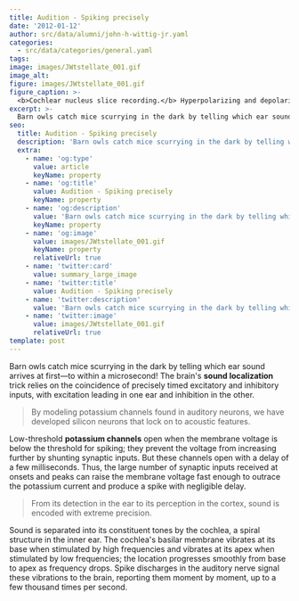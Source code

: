 ```yaml
---
title: Audition - Spiking precisely
date: '2012-01-12'
author: src/data/alumni/john-h-wittig-jr.yaml
categories:
  - src/data/categories/general.yaml
tags:
image: images/JWtstellate_001.gif
image_alt:
figure: images/JWtstellate_001.gif
figure_caption: >-
  <b>Cochlear nucleus slice recording.</b> Hyperpolarizing and depolarizing voltage steps from a holding potential of -50 mV elicited mixed-cation (Ih) and potassium (Ik) currents, respectively. The biocytin-labeled cell was identified as a t-stellate (inset) [John Wittig 2003].
excerpt: >-
  Barn owls catch mice scurrying in the dark by telling which ear sound arrives at first—to within a microsecond!
seo:
  title: Audition - Spiking precisely
  description: 'Barn owls catch mice scurrying in the dark by telling which ear sound arrives at first—to within a microsecond!'
  extra:
    - name: 'og:type'
      value: article
      keyName: property
    - name: 'og:title'
      value: Audition - Spiking precisely
      keyName: property
    - name: 'og:description'
      value: 'Barn owls catch mice scurrying in the dark by telling which ear sound arrives at first—to within a microsecond!'
      keyName: property
    - name: 'og:image'
      value: images/JWtstellate_001.gif
      keyName: property
      relativeUrl: true
    - name: 'twitter:card'
      value: summary_large_image
    - name: 'twitter:title'
      value: Audition - Spiking precisely
    - name: 'twitter:description'
      value: 'Barn owls catch mice scurrying in the dark by telling which ear sound arrives at first—to within a microsecond!'
    - name: 'twitter:image'
      value: images/JWtstellate_001.gif
      relativeUrl: true
template: post
---
```

Barn owls catch mice scurrying in the dark by telling which ear sound arrives at first—to within a microsecond! The brain's **sound localization** trick relies on the coincidence of precisely timed excitatory and inhibitory inputs, with excitation leading in one ear and inhibition in the other.

> By modeling potassium channels found in auditory neurons, we have developed silicon neurons that lock on to acoustic features.

Low-threshold **potassium channels** open when the membrane voltage is below the threshold for spiking; they prevent the voltage from increasing further by shunting synaptic inputs. But these channels open with a delay of a few milliseconds. Thus, the large number of synaptic inputs received at onsets and peaks can raise the membrane voltage fast enough to outrace the potassium current and produce a spike with negligible delay.

> From its detection in the ear to its perception in the cortex, sound is encoded with extreme precision.

Sound is separated into its constituent tones by the cochlea, a spiral structure in the inner ear. The cochlea's basilar membrane vibrates at its base when stimulated by high frequencies and vibrates at its apex when stimulated by low frequencies; the location progresses smoothly from base to apex as frequency drops. Spike discharges in the auditory nerve signal these vibrations to the brain, reporting them moment by moment, up to a few thousand times per second.
